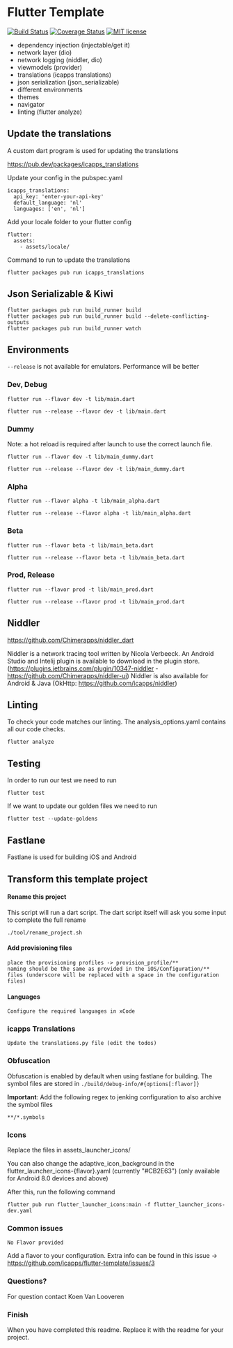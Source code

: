 # Flutter Template

[![Build Status](https://app.travis-ci.com/icapps/flutter-template.svg?branch=master)](https://app.travis-ci.com/icapps/flutter-template)
[![Coverage Status](https://coveralls.io/repos/github/icapps/flutter-template/badge.svg)](https://coveralls.io/github/icapps/flutter-template)
[![MIT license](https://img.shields.io/badge/License-MIT-blue.svg)](https://lbesson.mit-license.org/)

- dependency injection (injectable/get it)
- network layer (dio)
- network logging (niddler, dio)
- viewmodels (provider)
- translations (icapps translations)
- json serialization (json_serializable)
- different environments
- themes
- navigator
- linting (flutter analyze)

## Update the translations

A custom dart program is used for updating the translations

https://pub.dev/packages/icapps_translations

Update your config in the pubspec.yaml
```
icapps_translations:
  api_key: 'enter-your-api-key'
  default_language: 'nl'
  languages: ['en', 'nl']
```

Add your locale folder to your flutter config
```
flutter:
  assets:
    - assets/locale/
```

Command to run to update the translations
```
flutter packages pub run icapps_translations
```

## Json Serializable & Kiwi

```
flutter packages pub run build_runner build
flutter packages pub run build_runner build --delete-conflicting-outputs
flutter packages pub run build_runner watch
```
## Environments

`--release` is not available for emulators. Performance will be better

### Dev, Debug
```
flutter run --flavor dev -t lib/main.dart

flutter run --release --flavor dev -t lib/main.dart
```

### Dummy

Note: a hot reload is required after launch to use the correct launch file.

```
flutter run --flavor dev -t lib/main_dummy.dart

flutter run --release --flavor dev -t lib/main_dummy.dart
```

### Alpha
```
flutter run --flavor alpha -t lib/main_alpha.dart

flutter run --release --flavor alpha -t lib/main_alpha.dart
```

### Beta
```
flutter run --flavor beta -t lib/main_beta.dart

flutter run --release --flavor beta -t lib/main_beta.dart
```

### Prod, Release
```
flutter run --flavor prod -t lib/main_prod.dart

flutter run --release --flavor prod -t lib/main_prod.dart
```

## Niddler

https://github.com/Chimerapps/niddler_dart

Niddler is a network tracing tool written by Nicola Verbeeck.
An Android Studio and Intelij plugin is available to download in the plugin store. (https://plugins.jetbrains.com/plugin/10347-niddler - https://github.com/Chimerapps/niddler-ui)
Niddler is also available for Android & Java (OkHttp: https://github.com/icapps/niddler)

## Linting

To check your code matches our linting. The analysis_options.yaml contains all our code checks.

```
flutter analyze
```

## Testing

In order to run our test we need to run

```
flutter test
```

If we want to update our golden files we need to run

```
flutter test --update-goldens
```

## Fastlane

Fastlane is used for building iOS and Android

## Transform this template project

#### Rename this project

This script will run a dart script. The dart script itself will ask you some input to complete the full rename 
```
./tool/rename_project.sh
```

#### Add provisioning files

```
place the provisioning profiles -> provision_profile/**
naming should be the same as provided in the iOS/Configuration/** files (underscore will be replaced with a space in the configuration files)
```

#### Languages

```
Configure the required languages in xCode
```

### icapps Translations

```
Update the translations.py file (edit the todos)
```

### Obfuscation

Obfuscation is enabled by default when using fastlane for building. The symbol files are stored in
`./build/debug-info/#{options[:flavor]}`

**Important**: Add the following regex to jenking configuration to also archive the symbol files
```
**/*.symbols
```

### Icons

Replace the files in assets_launcher_icons/

You can also change the adaptive_icon_background in the flutter_launcher_icons-{flavor}.yaml (currently "#CB2E63") (only available for Android 8.0 devices and above)

After this, run the following command

```
flutter pub run flutter_launcher_icons:main -f flutter_launcher_icons-dev.yaml
```

### Common issues

```
No Flavor provided
```

Add a flavor to your configuration. Extra info can be found in this issue -> https://github.com/icapps/flutter-template/issues/3

### Questions?

For question contact Koen Van Looveren

### Finish

When you have completed this readme. Replace it with the readme for your project.
